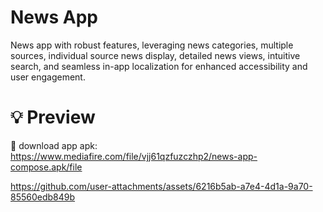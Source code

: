 # News App 

News app with robust features, leveraging news  categories, multiple sources, individual source news display, detailed news views, intuitive search, and seamless in-app localization for enhanced accessibility and user engagement.

# 💡 Preview

📱 download app apk: https://www.mediafire.com/file/vjj61qzfuzczhp2/news-app-compose.apk/file

<p align="center">

https://github.com/user-attachments/assets/6216b5ab-a7e4-4d1a-9a70-85560edb849b

</p>



